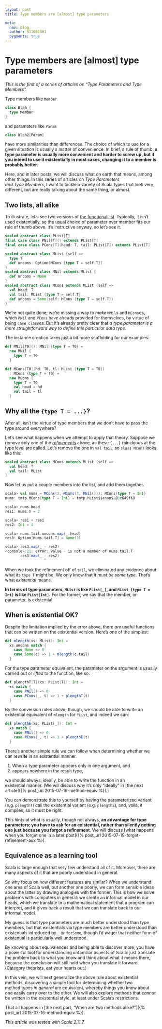 ```yaml
---
layout: post
title: Type members are [almost] type parameters

meta:
  nav: blog
  author: S11001001
  pygments: true
---
```


Type members are [almost] type parameters
=========================================

*This is the first of a series of articles on “Type Parameters and Type
Members”.*

Type members like `Member`

```scala
class Blah {
  type Member
}
```

and parameters like `Param`

```scala
class Blah2[Param]
```

have more similarities than differences.  The choice of which to use
for a given situation is usually a matter of convenience.  In brief, a
rule of thumb: **a type parameter is usually more convenient and
harder to screw up, but if you intend to use it existentially in most
cases, changing it to a member is probably better**.

Here, and in later posts, we will discuss what on earth that means,
among other things.  In this series of articles on *Type Parameters
and Type Members*, I want to tackle a variety of Scala types that look
very different, but are really talking about the same thing, or
almost.

Two lists, all alike
--------------------

To illustrate, let’s see two versions of
[the functional list](http://www.artima.com/pins1ed/working-with-lists.html).
Typically, it isn’t used existentially, so the usual choice of
parameter over member fits our rule of thumb above.  It’s instructive
anyway, so let’s see it.

```scala
sealed abstract class PList[T]
final case class PNil[T]() extends PList[T]
final case class PCons[T](head: T, tail: PList[T]) extends PList[T]

sealed abstract class MList {self =>
  type T
  def uncons: Option[MCons {type T = self.T}]
}
sealed abstract class MNil extends MList {
  def uncons = None
}
sealed abstract class MCons extends MList {self =>
  val head: T
  val tail: MList {type T = self.T}
  def uncons = Some(self: MCons {type T = self.T})
}
```

We’re not quite done; we’re missing a way to *make* `MNil`s and
`MCons`es, which `PNil` and `PCons` have already provided
for themselves, by virtue of being `case class`es.  But it’s already
pretty clear that *a type parameter is a more straightforward way to
define this particular data type*.

The instance creation takes just a bit more scaffolding for our
examples:

```scala
def MNil[T0](): MNil {type T = T0} =
  new MNil {
    type T = T0
  }

def MCons[T0](hd: T0, tl: MList {type T = T0})
  : MCons {type T = T0} =
  new MCons {
    type T = T0
    val head = hd
    val tail = tl
  }
```

Why all the `{type T = ...}`?
-----------------------------

After all, isn’t the virtue of type members that we don’t have to pass
the type around everywhere?

Let’s see what happens when we attempt to apply that theory.  Suppose
we remove only one of the
[*refinement*s](http://www.scala-lang.org/files/archive/spec/2.11/03-types.html#compound-types)
above, as these `{...}` rainclouds at the type level are called.
Let’s remove the one in `val tail`, so `class MCons` looks like this:

```scala
sealed abstract class MCons extends MList {self =>
  val head: T
  val tail: MList
}
```

Now let us put a couple members into the list, and add them together.

```scala
scala> val nums = MCons(2, MCons(3, MNil())): MCons{type T = Int}
nums: tmtp.MCons{type T = Int} = tmtp.MList$$anon$2@3c649f69

scala> nums.head
res1: nums.T = 2

scala> res1 + res1
res2: Int = 4

scala> nums.tail.uncons.map(_.head)
res3: Option[nums.tail.T] = Some(3)

scala> res3.map(_ - res2)
<console>:21: error: value - is not a member of nums.tail.T
       res3.map(_ - res2)
                  ^
```

When we took the refinement off of `tail`, we eliminated any evidence
about what its `type T` might be.  We only know that *it must be some
type*.  That’s what *existential* means.

**In terms of type parameters, `MList` is like `PList[_]`, and `MList
{type T = Int}` is like `PList[Int]`.**  For the former, we say that
the member, or parameter, is existential.

When is existential OK?
-----------------------

Despite the limitation implied by the error above, there *are* useful
functions that can be written on the existential version.  Here’s one
of the simplest:

```scala
def mlength(xs: MList): Int =
  xs.uncons match {
    case None => 0
    case Some(c) => 1 + mlength(c.tail)
  }
```

For the type parameter equivalent, the parameter on the argument is
usually carried out or *lifted* to the function, like so:

```scala
def plengthT[T](xs: PList[T]): Int =
  xs match {
    case PNil() => 0
    case PCons(_, t) => 1 + plengthT(t)
  }
```

By the conversion rules above, though, we should be able to write an
existential equivalent of `mlength` for `PList`, and indeed we can:

```scala
def plengthE(xs: PList[_]): Int =
  xs match {
    case PNil() => 0
    case PCons(_, t) => 1 + plengthE(t)
  }
```

There’s another simple rule we can follow when determining whether we
can rewrite in an existential manner.

1. When a type parameter appears only in one argument, and
2. appears nowhere in the result type,

we should always, ideally, be able to write the function in an
existential manner.  (We will discuss why it’s only “ideally” in
[the next article]({% post_url 2015-07-16-method-equiv %}).)

You can demonstrate this to yourself by having the parameterized
variant (e.g. `plengthT`) call the existential variant
(e.g. `plengthE`), and, voilà, it compiles, so it must be right.

This hints at what is usually, though not always, **an advantage for
type parameters: you have to ask for an existential, rather than
silently getting one just because you forgot a refinement**.  We will
discuss
[what happens when you forget one in a later post]({% post_url 2015-07-19-forget-refinement-aux %}).

Equivalence as a learning tool
------------------------------

Scala is large enough that very few understand all of it.  Moreover,
there are many aspects of it that are poorly understood in general.

So why focus on how different features are similar?  When we
understand one area of Scala well, but another one poorly, we can form
sensible ideas about the latter by drawing analogies with the former.
This is how we solve problems with computers in general: we create an
informal model in our heads, which we translate to a
mathematical statement that a program can interpret, and it gives back
a result that we can translate back to our informal model.

My guess is that type parameters are much better understood than type
members, but that existentials via type members are better understood
than existentials introduced by `_` or `forSome`, though I’d wager
that neither form of existential is particularly well understood.

By knowing about equivalences and being able to discover more, you
have a powerful tool for understanding unfamiliar aspects of Scala:
just translate the problem back to what you know and think about what
it means there, because the conclusion will still hold when you
translate it forward.  (Category theorists, eat your hearts out.)

In this vein, we will next generalize the above rule about existential
methods, discovering a simple tool for determining whether two
method types *in general* are equivalent, whereby things you know
about one easily carry over to the other.  We will also explore
methods that *cannot* be written in the existential style, at least
under Scala’s restrictions.

That all happens in
[the next part, “When are two methods alike?”]({% post_url 2015-07-16-method-equiv %}).

*This article was tested with Scala 2.11.7.*
